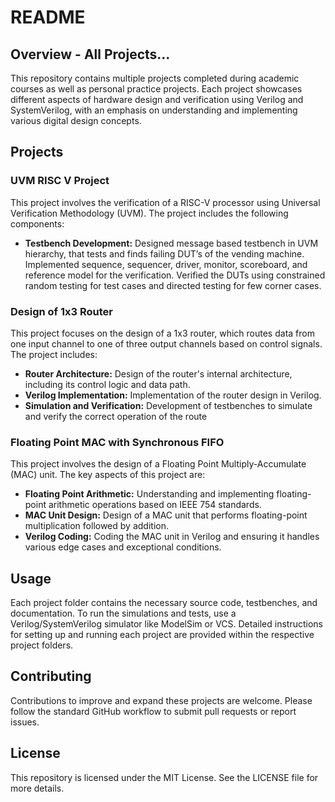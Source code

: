 # README

## Overview - All Projects...
This repository contains multiple projects completed during academic courses as well as personal practice projects. Each project showcases different aspects of hardware design and verification using Verilog and SystemVerilog, with an emphasis on understanding and implementing various digital design concepts.

## Projects

### UVM RISC V Project
This project involves the verification of a RISC-V processor using Universal Verification Methodology (UVM). The project includes the following components:
- **Testbench Development:** Designed message based testbench in UVM hierarchy, that tests and finds failing DUT’s of the vending machine. Implemented sequence, sequencer, driver, monitor, scoreboard, and reference model for the verification. Verified the DUTs using constrained random testing for test cases and directed testing for few corner cases.

### Design of 1x3 Router
This project focuses on the design of a 1x3 router, which routes data from one input channel to one of three output channels based on control signals. The project includes:
- **Router Architecture:** Design of the router's internal architecture, including its control logic and data path.
- **Verilog Implementation:** Implementation of the router design in Verilog.
- **Simulation and Verification:** Development of testbenches to simulate and verify the correct operation of the route

### Floating Point MAC with Synchronous FIFO 
This project involves the design of a Floating Point Multiply-Accumulate (MAC) unit. The key aspects of this project are:
- **Floating Point Arithmetic:** Understanding and implementing floating-point arithmetic operations based on IEEE 754 standards.
- **MAC Unit Design:** Design of a MAC unit that performs floating-point multiplication followed by addition.
- **Verilog Coding:** Coding the MAC unit in Verilog and ensuring it handles various edge cases and exceptional conditions.


## Usage
Each project folder contains the necessary source code, testbenches, and documentation. To run the simulations and tests, use a Verilog/SystemVerilog simulator like ModelSim or VCS. Detailed instructions for setting up and running each project are provided within the respective project folders.

## Contributing
Contributions to improve and expand these projects are welcome. Please follow the standard GitHub workflow to submit pull requests or report issues.

## License
This repository is licensed under the MIT License. See the LICENSE file for more details.
